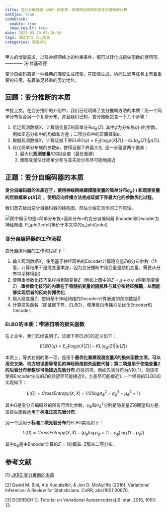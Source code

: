 ```yaml
---
title: 变分自编码器（VAE）的本质：使用神经网络实现变分推断的计算
mathjax: true
codeblock:
  enable: true
  show_result: true
date: 2023-03-20 08:10:36
tags: 深度学习 人工智能
categories: 深度学习
---
```


甲方的增量需求，以及神经网络上的约束条件，都可以转化成损失函数的惩罚项。———— 沃·兹基硕德

变分自编码器是一种经典的深度生成模型，在图像生成、协同过滤等任务上有着重要的应用，有着举足轻重的历史地位。

<!--more-->
## 回顾：变分推断的本质

书接上文。在变分推断的介绍中，我们已经明确了变分推断方法的本质：用一个简单分布拟合另一个复杂分布。并且我们已知，变分推断包含一下几个步骤：
1. 给定观测数据$X$，计算隐变量Z的简单分布$q_\phi(Z)$. 其中$\phi$为分布族$q(\cdot)$的参数，例如正态分布中的均值和方差；二项分布中的正面概率$p$.
2. 根据观测数据$X$，计算证据下界$ELBO(q)=E_Z[\log p(X|Z)]-KL(q_\phi(Z)||p(Z))$.
3. 优化简单分布族的参数$\phi$，使得证据下界最大化. 这一步蕴含两个要素：
   1. 最大化**观测变量**$X$的拟合值（最优重建）
   2. 使隐变量估计简单分布与其先验分布尽可能地接近

## 正题：变分自编码器的本质
**变分自编码器的本质在于，使用神经网络建模隐变量的简单分布$q_\phi(\cdot)$ 和观测变量的后验概率 $p(X|Z)$ ，使用反向传播方法完成证据下界最大化的参数优化过程。**

我们首先给出变分自编码器的结构图，然后介绍它具体的工作原理。

![图中展示的是<简单分布族=高斯分布>的变分自编码器.Encoder和Decoder为神经网络. $P_\phi(\cdot)$等价于本文中的$q_\phi(\cdot)$](https://pic4.zhimg.com/80/v2-448d96d1d9d77ca2a01a7d85447782c7.jpg)

### 变分自编码器的工作流程

变分自编码器的工作流程如下：
1. 输入观测数据$X$，使用基于神经网络的Encoder计算隐变量$Z$的分布参数（注意，计算结果不是隐变量本身，因为变分推断中隐变量是随机变量，需要从分布中采样得到）
2. 使用重参数化技巧采样得到隐变量$Z$（例如上图中的$Z=\mu+\sigma\odot\epsilon$得到隐变量$Z$）.**重参数化技巧的内涵在于将随机变量的随机性与其分布特征解耦，从而能够实现后者的反向传播优化**.
3. 输入隐变量$Z$，使用基于神经网络的Decoder计算重建的观测数据$\hat{X}$
4. 计算损失函数（即证据下界，$ELBO$），使用反向传播方法优化Encoder和Decoder.

### ELBO的本质：带惩罚项的损失函数
在上文中，我们已经说明了，证据下界$ELBO$的定义如下：

$$
ELBO(q)=E_Z[\log p(X|Z)]-KL(q_\phi(Z)||p(Z))
$$

本质上，等式右侧的第一项，是用于**最优化重建观测变量$\hat{X}$**的损失函数主项，可以用交叉熵、均方根误差等常见的神经网络损失函数代替；第二项是用于**使隐变量$Z$的后验分布参数尽可能接近先验分布** 的惩罚项，例如先验分布为$N(0,1)$，则该项使得Encoder生成的$Z$的期望尽可能接近0，方差尽可能接近1. 一个经典的ELBO的实现如下：

$$
L(\Omega)=CrossEntropy(X,\hat{X})−1/2(log\sigma_\phi^2−\sigma_\phi^2−\mu_\phi^2+1)
$$

其中$\Omega$是变分自编码器的所有可优化参数，$\mu_\phi$和$\sigma_\phi^2$分别是隐变量$Z$的期望和方差. 该损失函数适用于**标准正态先验分布**.

另一个适用于**标准二项先验分布**的ELBO实现如下：

$$
L(\Omega)=CrossEntropy(X,\hat{X})−(p_\phi\log p_\phi + (1-p_\phi)\log(1-p_\phi))
$$

其中$p_\phi$是由Encoder计算的$Z=1$的概率. $Z$服从二项分布.

## 参考文献
[1] [JKRD.变分推断的本质](https://cslijt.github.io/LiJT-Daily/2022/08/19/2022-08-19-vi/)

[2] David M. Blei, Alp Kucukelbir, & Jon D. McAuliffe (2016). Variational Inference: A Review for Statisticians. CoRR, abs/1601.00670.

[3] DOERSCH C. Tutorial on Variational Autoencoders[J]. stat, 2016, 1050: 13.

<section class="post-full-comments">
    <link rel="stylesheet" href="https://cdn.jsdelivr.net/npm/gitalk@1/dist/gitalk.css">
    <script src="https://cdn.jsdelivr.net/npm/gitalk@1/dist/gitalk.min.js"></script>
    <div id="gitalk-container"></div>
    <script>
        var gitalk = new Gitalk({
            clientID: 'e1bbf465a324641f76ce',
            clientSecret: 'b865ad952a6494eb48283884abbe479d3f89f4a4',
            repo: 'LiJT-Daily-Comments',
            owner: 'CSLiJT',
            admin: ['CSLiJT'], //这里可以填写具有写权限的用户名列表，用来初始化Issues的
            id: decodeURI(window.location.pathname),
            distractionFreeMode: true // Facebook-like distraction free mode
        });
        gitalk.render('gitalk-container');
    </script>
</section>